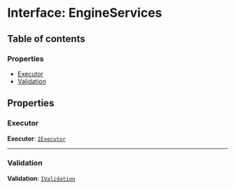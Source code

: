 # Interface: EngineServices

## Table of contents

### Properties

* [Executor](/en/auto-docs/interface/interfaces/EngineServices.md#executor)
* [Validation](/en/auto-docs/interface/interfaces/EngineServices.md#validation)

## Properties

### Executor

**Executor**: [`IExecutor`](/en/auto-docs/interface/variables/IExecutor-1.md)

***

### Validation

**Validation**: [`IValidation`](/en/auto-docs/interface/variables/IValidation-1.md)
